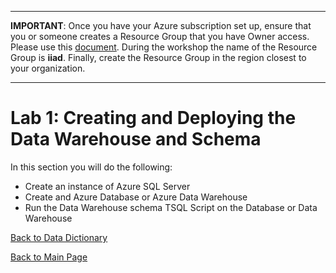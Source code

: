 ﻿**************************************************************************************************************************************************************************************** 
**IMPORTANT**:  Once you have your Azure subscription set up,  ensure that you or someone creates a Resource Group that you have Owner access. Please use this [document](https://docs.microsoft.com/en-us/azure/azure-resource-manager/resource-group-portal).  During the workshop the name of the Resource Group is **iiad**.  Finally, create the Resource Group in the region closest to your organization.
**************************************************************************************************************************************************************************************** 


# Lab 1:  Creating and Deploying the Data Warehouse and Schema

In this section you will do the following:
- Create an instance of Azure SQL Server
- Create and Azure Database or Azure Data Warehouse
- Run the Data Warehouse schema TSQL Script on the Database or Data Warehouse




[Back to Data Dictionary](https://github.com/pleblanc72/Insights-in-a-Day/tree/master/1%20-%20Data%20Dictionary)

[Back to Main Page](https://github.com/pleblanc72/Insights-in-a-Day)